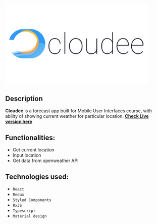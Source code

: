 <img  src="https://github.com/luksari/weather-app/blob/master/ui_project/logo.svg" width="450" title="Logo Cloudee">

## Description
**Cloudee** is a forecast app built for Mobile User Interfaces course, with ability of showing current weather for particular location.
[**Check Live version here**](https://luksari.github.io/weather-app/)
## Functionalities:
- Get current location
- Input location
- Get data from openweather API

## Technologies used:
- `React`
- `Redux`
- `Styled Components`
- `RxJS`
- `Typescript`
- `Material design`



